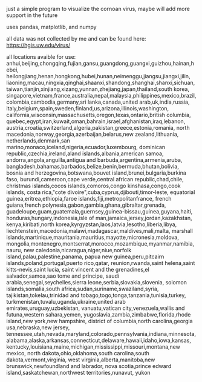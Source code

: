 just a simple program to visualize the cornoan virus, maybe will add more support in the future

uses pandas, matplotlib, and numpy

all data was not collected by me and can be found here:
https://hgis.uw.edu/virus/


all locations avaible for use:
anhui,beijing,chongqing,fujian,gansu,guangdong,guangxi,guizhou,hainan,hebei,
heilongjiang,henan,hongkong,hubei,hunan,neimenggu,jiangsu,jiangxi,jilin,
liaoning,macau,ningxia,qinghai,shaanxi,shandong,shanghai,shanxi,sichuan,
taiwan,tianjin,xinjiang,xizang,yunnan,zhejiang,japan,thailand,south korea,
singapore,vietnam,france,australia,nepal,malaysia,philippines,mexico,brazil,
colombia,cambodia,germany,sri lanka,canada,united arab,uk,india,russia,
italy,belgium,spain,sweden,finland,us,arizona,illinois,washington,
california,wisconsin,massachusetts,oregon,texas,ontario,british columbia,
quebec,egypt,iran,kuwait,oman,bahrain,israel,afghanistan,iraq,lebanon,
austria,croatia,switzerland,algeria,pakistan,greece,estonia,romania,
north macedonia,norway,georgia,azerbaijan,belarus,new zealand,lithuania,
netherlands,denmark,san marino,monaco,iceland,nigeria,ecuador,luxembourg,
dominican republic,czechia,ireland,aland islands,albania,american samoa,
andorra,angola,anguilla,antigua and barbuda,argentina,armenia,aruba,
bangladesh,bahamas,barbados,belize,benin,bermuda,bhutan,bolivia,
bosnia and herzegovina,botswana,bouvet island,brunei,bulgaria,burkina faso,
burundi,cameroon,cape verde,central african republic,chad,chile,
christmas islands,cocos islands,comoros,congo kinshasa,congo,cook islands,
costa rica,"cote divoire",cuba,cyprus,djibouti,timor-leste,
equatorial guinea,eritrea,ethiopia,faroe islands,fiji,metropolitanfrance,
french guiana,french polynesia,gabon,gambia,ghana,gibraltar,grenada,
guadeloupe,guam,guatemala,guernsey,guinea-bissau,guinea,guyana,haiti,
honduras,hungary,indonesia,isle of man,jamaica,jersey,jordan,kazakhstan,
kenya,kiribati,north korea,kyrgyzstan,laos,latvia,lesotho,liberia,libya,
liechtenstein,macedonia,malawi,madagascar,maldives,mali,malta,
marshall islands,martinique,mauritania,mauritius,mayotte,micronesia,moldova,
mongolia,montenegro,montserrat,morocco,mozambique,myanmar,namibia,nauru,
new caledonia,nicaragua,niger,niue,norfolk island,palau,palestine,panama,
papua new guinea,peru,pitcairn islands,poland,portugal,puerto rico,qatar,
reunion,rwanda,saint helena,saint kitts-nevis,saint lucia,
saint vincent and the grenadines,el salvador,samoa,sao tome and principe,
saudi arabia,senegal,seychelles,sierra leone,serbia,slovakia,slovenia,
solomon islands,somalia,south africa,sudan,suriname,swaziland,syria,
tajikistan,tokelau,trinidad and tobago,togo,tonga,tanzania,tunisia,turkey,
turkmenistan,tuvalu,uganda,ukraine,united arab emirates,uruguay,uzbekistan,
vanuatu,vatican city,venezuela,wallis and futuna,western sahara,yemen,
yugoslavia,zambia,zimbabwe,florida,rhode island,new york,new hampshire,
district of columbia,north carolina,georgia usa,nebraska,new jersey,
tennessee,utah,nevada,maryland,colorado,pennsylvania,indiana,minnesota,
alabama,alaska,arkansas,connecticut,delaware,hawaii,idaho,iowa,kansas,
kentucky,louisiana,maine,michigan,mississippi,missouri,montana,new mexico,
north dakota,ohio,oklahoma,south carolina,south dakota,vermont,virginia,
west virginia,alberta,manitoba,new brunswick,newfoundland and labrador,
nova scotia,prince edward island,saskatchewan,northwest territories,nunavut,
yukon